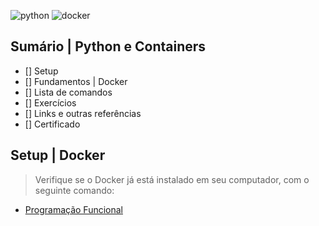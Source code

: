 ![python]()
![docker]()

## Sumário | Python e Containers

- [] Setup
- [] Fundamentos | Docker
- [] Lista de comandos
- [] Exercícios
- [] Links e outras referências
- [] Certificado
      
## Setup | Docker
> 
> Verifique se o Docker já está instalado em seu computador, com o seguinte comando:
>     



- [Programação Funcional](https://www.alura.com.br/artigos/programacao-funcional-o-que-e)